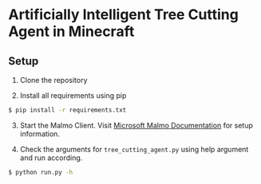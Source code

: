 # Artificially Intelligent Tree Cutting Agent in Minecraft
## Setup
1. Clone the repository

2. Install all requirements using pip
```sh
$ pip install -r requirements.txt
```
3. Start the Malmo Client. Visit [Microsoft Malmo Documentation](https://github.com/microsoft/malmo) for setup information.

4. Check the arguments for `tree_cutting_agent.py` using help argument and run according.
```sh
$ python run.py -h
``` 